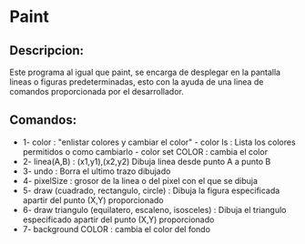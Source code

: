 # Paint

## Descripcion:

   Este programa al igual que paint, se encarga
   de desplegar en la pantalla lineas o figuras
   predeterminadas, esto con la ayuda de una linea
   de comandos proporcionada por el desarrollador.
   
## Comandos:

-  1- color  : "enlistar colores y cambiar el color"
             - color ls : Lista los colores permitidos o como cambiarlo
             - color set COLOR : cambia el color
-  2- linea(A,B) : (x1,y1),(x2,y2) Dibuja linea desde punto A a punto B
-  3- undo  : Borra el ultimo trazo dibujado
-  4- pixelSize  : grosor de la linea o del pixel con el que se dibuja
-  5- draw (cuadrado, rectangulo, circle)   : Dibuja la figura especificada apartir del punto (X,Y) proporcionado
-  6- draw triangulo (equilatero, escaleno, isosceles) : Dibuja el triangulo especificado apartir del punto (X,Y) proporcionado 
-  7- background COLOR : cambia el color del fondo
